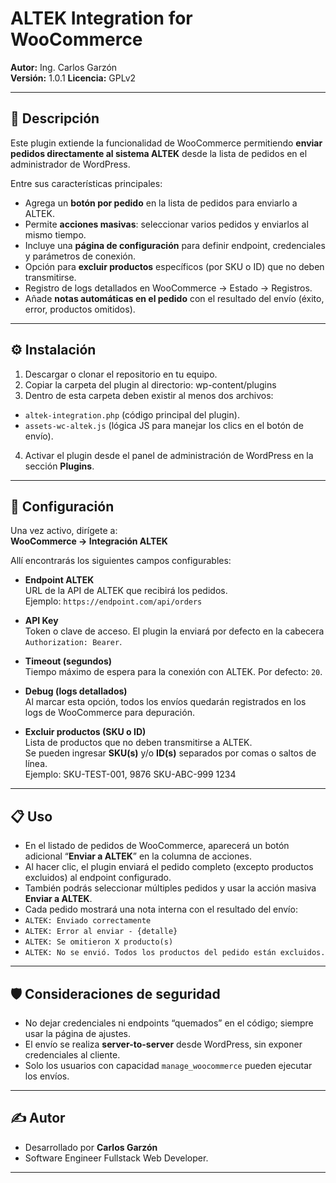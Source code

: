 # ALTEK Integration for WooCommerce

**Autor:** Ing. Carlos Garzón  
**Versión:** 1.0.1
**Licencia:** GPLv2

---

## 📌 Descripción

Este plugin extiende la funcionalidad de WooCommerce permitiendo **enviar pedidos directamente al sistema ALTEK** desde la lista de pedidos en el administrador de WordPress.  

Entre sus características principales:

- Agrega un **botón por pedido** en la lista de pedidos para enviarlo a ALTEK.  
- Permite **acciones masivas**: seleccionar varios pedidos y enviarlos al mismo tiempo.  
- Incluye una **página de configuración** para definir endpoint, credenciales y parámetros de conexión.  
- Opción para **excluir productos** específicos (por SKU o ID) que no deben transmitirse.  
- Registro de logs detallados en WooCommerce → Estado → Registros.  
- Añade **notas automáticas en el pedido** con el resultado del envío (éxito, error, productos omitidos).  

---

## ⚙️ Instalación

1. Descargar o clonar el repositorio en tu equipo.  
2. Copiar la carpeta del plugin al directorio: wp-content/plugins
3. Dentro de esta carpeta deben existir al menos dos archivos:
- `altek-integration.php` (código principal del plugin).  
- `assets-wc-altek.js` (lógica JS para manejar los clics en el botón de envío).  

4. Activar el plugin desde el panel de administración de WordPress en la sección **Plugins**.  

---

## 🚀 Configuración

Una vez activo, dirígete a:  
**WooCommerce → Integración ALTEK**

Allí encontrarás los siguientes campos configurables:

- **Endpoint ALTEK**  
URL de la API de ALTEK que recibirá los pedidos.  
Ejemplo: `https://endpoint.com/api/orders`

- **API Key**  
Token o clave de acceso. El plugin la enviará por defecto en la cabecera `Authorization: Bearer`.

- **Timeout (segundos)**  
Tiempo máximo de espera para la conexión con ALTEK. Por defecto: `20`.

- **Debug (logs detallados)**  
Al marcar esta opción, todos los envíos quedarán registrados en los logs de WooCommerce para depuración.

- **Excluir productos (SKU o ID)**  
Lista de productos que no deben transmitirse a ALTEK.  
Se pueden ingresar **SKU(s)** y/o **ID(s)** separados por comas o saltos de línea.  
Ejemplo:
SKU-TEST-001, 9876
SKU-ABC-999
1234


---

## 📋 Uso

- En el listado de pedidos de WooCommerce, aparecerá un botón adicional “**Enviar a ALTEK**” en la columna de acciones.  
- Al hacer clic, el plugin enviará el pedido completo (excepto productos excluidos) al endpoint configurado.  
- También podrás seleccionar múltiples pedidos y usar la acción masiva **Enviar a ALTEK**.  
- Cada pedido mostrará una nota interna con el resultado del envío:  
- `ALTEK: Enviado correctamente`  
- `ALTEK: Error al enviar - {detalle}`  
- `ALTEK: Se omitieron X producto(s)`  
- `ALTEK: No se envió. Todos los productos del pedido están excluidos.`  

---

## 🛡️ Consideraciones de seguridad

- No dejar credenciales ni endpoints “quemados” en el código; siempre usar la página de ajustes.  
- El envío se realiza **server-to-server** desde WordPress, sin exponer credenciales al cliente.  
- Solo los usuarios con capacidad `manage_woocommerce` pueden ejecutar los envíos.   

---

## ✍️ Autor

- Desarrollado por **Carlos Garzón**  
- Software Engineer Fullstack Web Developer.
---

